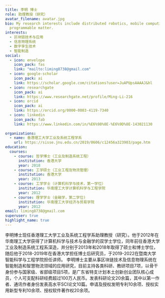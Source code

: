 ```yaml
---
title: 李明 博士
role: 助理教授（研究）
avatar_filename: avatar.jpg
bio: My research interests include distributed robotics, mobile computing and
  programmable matter.
interests:
  - 区块链技术与应用
  - 信息物理系统
  - 数字孪生技术
  - 智能制造
social:
  - icon: envelope
    icon_pack: fas
    link: "mailto:liming8738@gmail.com"
  - icon: google-scholar
    icon_pack: ai
    link: https://scholar.google.com/citations?user=JuAPUpsAAAAJ&hl
  - icon: researchgate
    icon_pack: ai
    link: https://www.researchgate.net/profile/Ming-Li-216
  - icon: orcid
    icon_pack: ai
    link: https://orcid.org/0000-0003-4119-7340
  - icon: linkedin
    icon_pack: fab
    link: https://www.linkedin.com/in/%E6%98%8E-%E6%9D%8E-143021130
    
organizations:
  - name: 香港理工大学工业及系统工程学系
    url: https://sisse.jnu.edu.cn/2019/0606/c12456a323903/page.htm
education:
  courses:
    - course: 哲学博士（工业及制造系统工程）
      institution: 香港大学 
      year: 2018
    - course: 工学硕士（工业工程及物流管理）
      institution: 香港大学
      year: 2013
    - course: 工学学士（计算机科学与技术，第一学位）
      institution: 华南理工大学计算机科学与工程学院
      year: 2012
    - course: 理学学士（金融学，第二学位)
      institution: 华南理工大学经济与贸易学院
      year: 2012
email: liming8738@gmail.com
superuser: true
highlight_name: true
---
```

李明博士现任香港理工大学工业及系统工程学系助理教授（研究）。他于2012年在华南理工大学获得了计算机科学与技术与金融学的双学士学位，同年前往香港大学工业及制造系统工程系深造，并分别于2013年和2018年取得了硕士和博士学位，随后他于2018-2019年在香港大学担任博士后研究员，于2019-2022在暨南大学智能科学与工程学院担任讲师。
李明博士主要从事区块链技术及信息物理系统在智能制造和智慧物流领域的应用研究，目前主持各类科研、教研项目7项，以骨干身份参与国家级、省部级项目5项，是广东省特支计划本土创新创业团队核心成员，个人可支配科研经费超过100万人民币。发表科研论文20余篇，其中以第一作者、通讯作者身份发表高水平SCI论文10篇。申请及授权发明专利10余项、授权实用新型专利10余项、授权软件著作权20余项。


